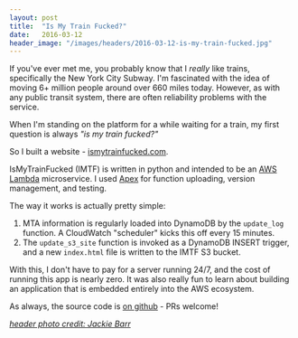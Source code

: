 ```yaml
---
layout: post
title:  "Is My Train Fucked?"
date:   2016-03-12
header_image: "/images/headers/2016-03-12-is-my-train-fucked.jpg"
---
```


If you've ever met me, you probably know that I _really_ like trains,
specifically the New York City Subway. I'm fascinated with the idea of moving 6+
million people around over 660 miles today. However, as with any public transit
system, there are often reliability problems with the service.

When I'm standing on the platform for a while waiting for a train, my first
question is always _"is my train fucked?"_

So I built a website - [ismytrainfucked.com](http://ismytrainfucked.com).

IsMyTrainFucked (IMTF) is written in python and intended to be an [AWS
Lambda](https://aws.amazon.com/lambda/) microservice.  I used
[Apex](http://apex.run) for function uploading, version management, and testing.

The way it works is actually pretty simple:

1. MTA information is regularly loaded into DynamoDB by the `update_log`
   function. A CloudWatch "scheduler" kicks this off every 15 minutes.
2. The `update_s3_site` function is invoked as a DynamoDB INSERT trigger, and a
   new `index.html` file is written to the IMTF S3 bucket.

With this, I don't have to pay for a server running 24/7, and the cost of
running this app is nearly zero. It was also really fun to learn about building
an application that is embedded entirely into the AWS ecosystem.

As always, the source code is [on
github](https://github.com/Cbeck527/is-my-train-fucked) - PRs welcome!

_[header photo credit: Jackie Barr](https://www.flickr.com/photos/jackiembarr/4492545580/)_
